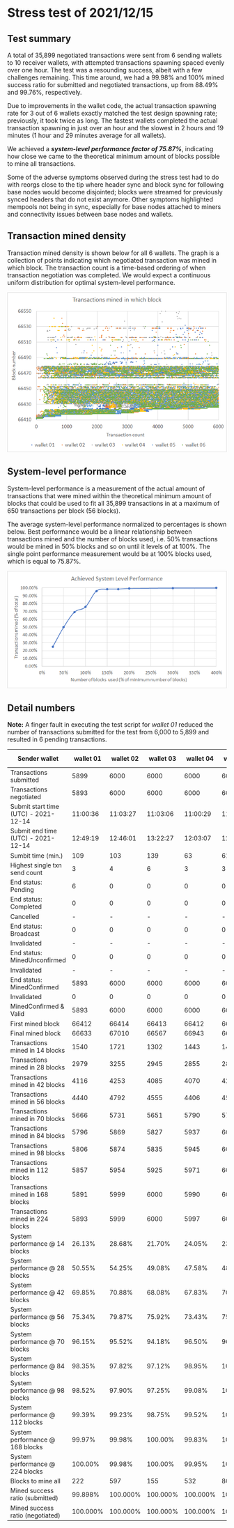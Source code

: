 # Stress test of 2021/12/15

## Test summary

A total of 35,899 negotiated transactions were sent from 6 sending wallets to 10 receiver wallets, with attempted transactions spawning spaced evenly over one hour. The test was a resounding success, albeit with a few challenges remaining. This time around, we had a 99.98% and 100% mined success ratio for submitted and negotiated transactions, up from 88.49% and 99.76%, respectively.  

Due to improvements in the wallet code, the actual transaction spawning rate for 3 out of 6 wallets exactly matched the test design spawning rate; previously, it took twice as long. The fastest wallets completed the actual transaction spawning in just over an hour and the slowest in 2 hours and 19 minutes (1 hour and 29 minutes average for all wallets).

We achieved a ***system-level performance factor of 75.87%***, indicating how close we came to the theoretical minimum amount of blocks possible to mine all transactions.

Some of the adverse symptoms observed during the stress test had to do with reorgs close to the tip where header sync and block sync for following base nodes would become disjointed; blocks were streamed for previously synced headers that do not exist anymore. Other symptoms highlighted mempools not being in sync, especially for base nodes attached to miners and connectivity issues between base nodes and wallets.


## Transaction mined density

Transaction mined density is shown below for all 6 wallets. The graph is a collection of points indicating which negotiated transaction was mined in which block. The transaction count is a time-based ordering of when transaction negotiation was completed. We would expect a continuous uniform distribution for optimal system-level performance.

![image-20211215160017435](assets/transaction_mined_density.png)

## System-level performance

System-level performance is a measurement of the actual amount of transactions that were mined within the theoretical minimum amount of blocks that could be used to fit all 35,899 transactions in at a maximum of 650 transactions per block (56 blocks). 

The average system-level performance normalized to percentages is shown below. Best performance would be a linear relationship between transactions mined and the number of blocks used, i.e. 50% transactions would be mined in 50% blocks and so on until it levels of at 100%. The single point performance measurement would be at 100% blocks used, which is equal to 75.87%.

![image-20211216090211205](assets/system_level_performance.png)

## Detail numbers

**Note:** A finger fault in executing the test script for _wallet 01_ reduced the number of transactions submitted for the test from 6,000 to 5,899 and resulted in 6 pending transactions.

| Sender wallet                        | wallet 01 | wallet 02 | wallet 03 | wallet 04 | wallet 05 | wallet 06 | Totals or Avg |
| ------------------------------------ | --------- | --------- | --------- | --------- | --------- | --------- | ------------- |
| Transactions submitted               | 5899      | 6000      | 6000      | 6000      | 6000      | 6000      | 35899         |
| Transactions negotiated              | 5893      | 6000      | 6000      | 6000      | 6000      | 6000      | 35893         |
| Submit start time (UTC) - 2021-12-14 | 11:00:36  | 11:03:27  | 11:03:06  | 11:00:29  | 11:00:11  | 11:00:11  | 11:01:20      |
| Submit end time (UTC) - 2021-12-14   | 12:49:19  | 12:46:01  | 13:22:27  | 12:03:07  | 12:01:10  | 12:01:09  | 12:30:32      |
| Sumbit time (min.)                   | 109       | 103       | 139       | 63        | 61        | 61        | 89            |
| Highest single txn send count        | 3         | 4         | 6         | 3         | 3         | 3         | 4             |
| End status: Pending                  | 6         | 0         | 0         | 0         | 0         | 0         | 6             |
| End status: Completed                | 0         | 0         | 0         | 0         | 0         | 0         | 0             |
| Cancelled                            | -         | -         | -         | -         | -         | -         | 0             |
| End status: Broadcast                | 0         | 0         | 0         | 0         | 0         | 0         | 0             |
| Invalidated                          | -         | -         | -         | -         | -         | -         | 0             |
| End status: MinedUnconfirmed         | 0         | 0         | 0         | 0         | 0         | 0         | 0             |
| Invalidated                          | -         | -         | -         | -         | -         | -         | 0             |
| End status: MinedConfirmed           | 5893      | 6000      | 6000      | 6000      | 6000      | 6000      | 35893         |
| Invalidated                          | 0         | 0         | 0         | 0         | 0         | 0         | 0             |
| MinedConfirmed & Valid               | 5893      | 6000      | 6000      | 6000      | 6000      | 6000      | 35893         |
| First mined block                    | 66412     | 66414     | 66413     | 66412     | 66411     | 66412     | 66412         |
| Final mined block                    | 66633     | 67010     | 66567     | 66943     | 66490     | 66957     | 66767         |
| Transactions mined in 14 blocks      | 1540      | 1721      | 1302      | 1443      | 1422      | 1457      | 1481          |
| Transactions mined in 28 blocks      | 2979      | 3255      | 2945      | 2855      | 2890      | 2984      | 2985          |
| Transactions mined in 42 blocks      | 4116      | 4253      | 4085      | 4070      | 4207      | 4143      | 4146          |
| Transactions mined in 56  blocks     | 4440      | 4792      | 4555      | 4406      | 4539      | 4506      | 4540          |
| Transactions mined in 70 blocks      | 5666      | 5731      | 5651      | 5790      | 5797      | 5875      | 5752          |
| Transactions mined in 84 blocks      | 5796      | 5869      | 5827      | 5937      | 6000      | 5958      | 5898          |
| Transactions mined in 98 blocks      | 5806      | 5874      | 5835      | 5945      | 6000      | 5963      | 5904          |
| Transactions mined in 112 blocks     | 5857      | 5954      | 5925      | 5971      | 6000      | 5985      | 5949          |
| Transactions mined in 168 blocks     | 5891      | 5999      | 6000      | 5990      | 6000      | 5991      | 5979          |
| Transactions mined in 224 blocks     | 5893      | 5999      | 6000      | 5997      | 6000      | 5997      | 5981          |
| System performance @ 14 blocks       | 26.13%    | 28.68%    | 21.70%    | 24.05%    | 23.70%    | 24.28%    | 24.76%        |
| System performance @ 28 blocks       | 50.55%    | 54.25%    | 49.08%    | 47.58%    | 48.17%    | 49.73%    | 49.89%        |
| System performance @ 42 blocks       | 69.85%    | 70.88%    | 68.08%    | 67.83%    | 70.12%    | 69.05%    | 69.30%        |
| System performance @ 56 blocks       | 75.34%    | 79.87%    | 75.92%    | 73.43%    | 75.65%    | 75.10%    | 75.89%        |
| System performance @ 70 blocks       | 96.15%    | 95.52%    | 94.18%    | 96.50%    | 96.62%    | 97.92%    | 96.15%        |
| System performance @ 84 blocks       | 98.35%    | 97.82%    | 97.12%    | 98.95%    | 100.00%   | 99.30%    | 98.59%        |
| System performance @ 98 blocks       | 98.52%    | 97.90%    | 97.25%    | 99.08%    | 100.00%   | 99.38%    | 98.69%        |
| System performance @ 112 blocks      | 99.39%    | 99.23%    | 98.75%    | 99.52%    | 100.00%   | 99.75%    | 99.44%        |
| System performance @ 168 blocks      | 99.97%    | 99.98%    | 100.00%   | 99.83%    | 100.00%   | 99.85%    | 99.94%        |
| System performance @ 224 blocks      | 100.00%   | 99.98%    | 100.00%   | 99.95%    | 100.00%   | 99.95%    | 99.98%        |
| Blocks to mine all                   | 222       | 597       | 155       | 532       | 80        | 546       | 355           |
| Mined success ratio (submitted)      | 99.898%   | 100.000%  | 100.000%  | 100.000%  | 100.000%  | 100.000%  | 99.983%       |
| Mined success ratio (negotiated)     | 100.000%  | 100.000%  | 100.000%  | 100.000%  | 100.000%  | 100.000%  | 100.000%      |

